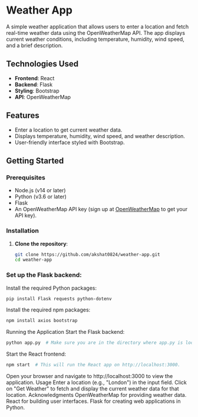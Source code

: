 # Weather App

A simple weather application that allows users to enter a location and fetch real-time weather data using the OpenWeatherMap API. The app displays current weather conditions, including temperature, humidity, wind speed, and a brief description.

## Technologies Used

- **Frontend**: React
- **Backend**: Flask
- **Styling**: Bootstrap
- **API**: OpenWeatherMap

## Features

- Enter a location to get current weather data.
- Displays temperature, humidity, wind speed, and weather description.
- User-friendly interface styled with Bootstrap.

## Getting Started

### Prerequisites

- Node.js (v14 or later)
- Python (v3.6 or later)
- Flask
- An OpenWeatherMap API key (sign up at [OpenWeatherMap](https://openweathermap.org/api) to get your API key).

### Installation

1. **Clone the repository**:
   ```bash
   git clone https://github.com/akshat0824/weather-app.git
   cd weather-app
   ```

### Set up the Flask backend:

Install the required Python packages:
```bash
pip install Flask requests python-dotenv
```

Install the required npm packages:
```bash
npm install axios bootstrap
```
Running the Application
Start the Flask backend:
```bash
python app.py  # Make sure you are in the directory where app.py is located.
```
Start the React frontend:
```bash
npm start  # This will run the React app on http://localhost:3000.
```
Open your browser and navigate to http://localhost:3000 to view the application.
Usage
Enter a location (e.g., "London") in the input field.
Click on "Get Weather" to fetch and display the current weather data for that location.
Acknowledgments
OpenWeatherMap for providing weather data.
React for building user interfaces.
Flask for creating web applications in Python.
